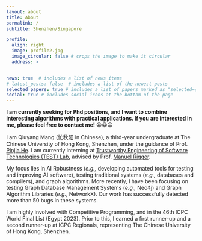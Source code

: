 ```yaml
---
layout: about
title: About
permalink: /
subtitle: Shenzhen/Singapore

profile:
  align: right
  image: profile2.jpg
  image_circular: false # crops the image to make it circular
  address: >


news: true  # includes a list of news items
# latest_posts: false  # includes a list of the newest posts
selected_papers: true # includes a list of papers marked as "selected={true}"
social: true # includes social icons at the bottom of the page
---
```


**I am currently seeking for Phd positions, and I want to combine interesting algorithms with practical applications.  If you are interested in me, please feel free to contact me!** 😀😀😀

I am Qiuyang Mang (忙秋阳 in Chinese), a third-year undergraduate at The Chinese University of Hong Kong, Shenzhen, under the guidance of Prof. [Pinjia He](https://pinjiahe.github.io/). I am currently interning at [Trustworthy Engineering of Software Technologies (TEST) Lab](https://nus-test.github.io/), advised by Prof. [Manuel Rigger](https://www.manuelrigger.at/). 

My focus lies in AI Robustness (*e.g.,* developing automated tools for testing and improving AI software),  testing traditional systems (*e.g.,* databases and compilers), and graph algorithms. More recently, I have been focusing on testing Graph Database Management Systems (*e.g.,* Neo4j) and Graph Algorithm Libraries (*e.g.,* NetworkX). Our work has successfully detected more than 50 bugs in these systems. 


I am highly involved with Competitive Programming, and in the 46th ICPC World Final List (Egypt 2023). Prior to this, I earned a first runner-up and a second runner-up at ICPC Regionals, representing The Chinese University of Hong Kong, Shenzhen.





